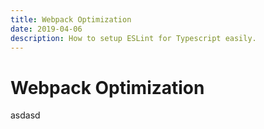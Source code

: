 ```yaml
---
title: Webpack Optimization
date: 2019-04-06
description: How to setup ESLint for Typescript easily.
---
```


# Webpack Optimization

asdasd
